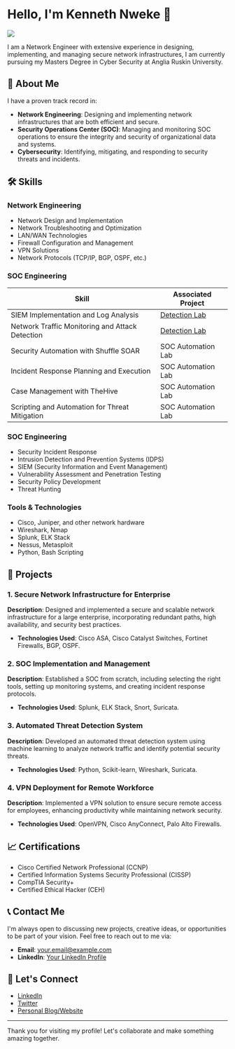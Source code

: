 # Hello, I'm Kenneth Nweke 👋

<a href="https://www.linkedin.com/in/kenneth-nweke-4a9456185/"><img src="https://img.shields.io/badge/-LinkedIn-0072b1?&style=for-the-badge&logo=linkedin&logoColor=white" /></a>

I am a Network Engineer with extensive experience in designing, implementing, and managing secure network infrastructures, I am currently pursuing my Masters Degree in Cyber Security at Anglia Ruskin University. 


## 🚀 About Me

I have a proven track record in:
- **Network Engineering**: Designing and implementing network infrastructures that are both efficient and secure.
- **Security Operations Center (SOC)**: Managing and monitoring SOC operations to ensure the integrity and security of organizational data and systems.
- **Cybersecurity**: Identifying, mitigating, and responding to security threats and incidents.

## 🛠 Skills

### Network Engineering
- Network Design and Implementation
- Network Troubleshooting and Optimization
- LAN/WAN Technologies
- Firewall Configuration and Management
- VPN Solutions
- Network Protocols (TCP/IP, BGP, OSPF, etc.)

### SOC Engineering

| Skill                                         | Associated Project         |
|-----------------------------------------------|----------------------------|
| SIEM Implementation and Log Analysis          | <a href="https://google.com">Detection Lab</a>|
| Network Traffic Monitoring and Attack Detection | <a href="https://google.com">Detection Lab</a>|
| Security Automation with Shuffle SOAR         | SOC Automation Lab|
| Incident Response Planning and Execution      | SOC Automation Lab|
| Case Management with TheHive                  | SOC Automation Lab|
| Scripting and Automation for Threat Mitigation | SOC Automation Lab|














### SOC Engineering
- Security Incident Response
- Intrusion Detection and Prevention Systems (IDPS)
- SIEM (Security Information and Event Management)
- Vulnerability Assessment and Penetration Testing
- Security Policy Development
- Threat Hunting

### Tools & Technologies
- Cisco, Juniper, and other network hardware
- Wireshark, Nmap
- Splunk, ELK Stack
- Nessus, Metasploit
- Python, Bash Scripting

## 📂 Projects

### 1. Secure Network Infrastructure for Enterprise
**Description**: Designed and implemented a secure and scalable network infrastructure for a large enterprise, incorporating redundant paths, high availability, and security best practices.
- **Technologies Used**: Cisco ASA, Cisco Catalyst Switches, Fortinet Firewalls, BGP, OSPF.

### 2. SOC Implementation and Management
**Description**: Established a SOC from scratch, including selecting the right tools, setting up monitoring systems, and creating incident response protocols.
- **Technologies Used**: Splunk, ELK Stack, Snort, Suricata.

### 3. Automated Threat Detection System
**Description**: Developed an automated threat detection system using machine learning to analyze network traffic and identify potential security threats.
- **Technologies Used**: Python, Scikit-learn, Wireshark, Suricata.

### 4. VPN Deployment for Remote Workforce
**Description**: Implemented a VPN solution to ensure secure remote access for employees, enhancing productivity while maintaining network security.
- **Technologies Used**: OpenVPN, Cisco AnyConnect, Palo Alto Firewalls.

## 📈 Certifications

- Cisco Certified Network Professional (CCNP)
- Certified Information Systems Security Professional (CISSP)
- CompTIA Security+
- Certified Ethical Hacker (CEH)

## 📞 Contact Me

I'm always open to discussing new projects, creative ideas, or opportunities to be part of your vision. Feel free to reach out to me via:

- **Email**: [your.email@example.com](mailto:your.email@example.com)
- **LinkedIn**: [Your LinkedIn Profile](https://www.linkedin.com/in/yourprofile)

## 🤝 Let's Connect

- [LinkedIn](https://www.linkedin.com/in/yourprofile)
- [Twitter](https://twitter.com/yourprofile)
- [Personal Blog/Website](https://www.yourwebsite.com)

---

Thank you for visiting my profile! Let's collaborate and make something amazing together.
